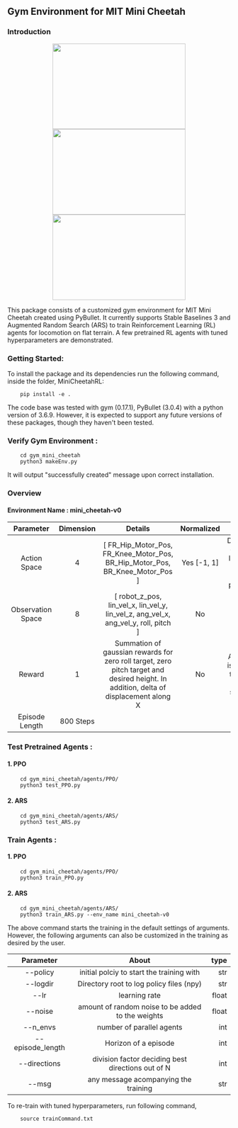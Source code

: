 ## Gym Environment for MIT Mini Cheetah
### Introduction
<p align="center">
   <img width="300" height="193" src="https://github.com/kartikpaigwar/MiniCheetahRL/blob/master/media/slow-trot.gif">
   <img width="300" height="193" src="https://github.com/kartikpaigwar/MiniCheetahRL/blob/master/media/jump-gait2.gif">
   <img width="300" height="193" src="https://github.com/kartikpaigwar/MiniCheetahRL/blob/master/media/fast-trot.gif">
</p>
This package consists of a customized gym environment for MIT Mini Cheetah created using PyBullet. It currently supports Stable Baselines 3 and Augmented Random Search (ARS) to train Reinforcement Learning (RL) agents for locomotion on flat terrain. A few pretrained RL agents with tuned hyperparameters are demonstrated.

### Getting Started:
To install the package and its dependencies run the following command, inside the folder, MiniCheetahRL:        
                
        pip install -e .

The code base was tested with gym (0.17.1), PyBullet (3.0.4) with a python version of 3.6.9. However, it is expected to support any future versions of these packages, though they haven't been tested.

### Verify Gym Environment :
        
        cd gym_mini_cheetah
        python3 makeEnv.py
It will output "successfully created" message upon correct installation.

### Overview
#### Environment Name : mini_cheetah-v0

| Parameter    |Dimension | Details| Normalized| Note |
|:------------:|:--------:|:------:|:------:|:--------:|
| Action Space  | 4 | [ FR_Hip_Motor_Pos, FR_Knee_Motor_Pos, BR_Hip_Motor_Pos, BR_Knee_Motor_Pos ]| Yes [-1, 1] | Diagonally opposite legs have same motor positions.|
| Observation Space | 8 | [ robot_z_pos, lin_vel_x, lin_vel_y, lin_vel_z, ang_vel_x, ang_vel_y, roll, pitch ] | No | None |
| Reward | 1 | Summation of gaussian rewards for zero roll target, zero pitch target and desired height. In addition, delta of displacement along X | No | A penality is added if the robot remains standstill|
| Episode Length | 800 Steps|


### Test Pretrained Agents :
#### 1. PPO
        
        cd gym_mini_cheetah/agents/PPO/
        python3 test_PPO.py

#### 2. ARS
        
        cd gym_mini_cheetah/agents/ARS/
        python3 test_ARS.py

### Train Agents :
#### 1. PPO
        
        cd gym_mini_cheetah/agents/PPO/
        python3 train_PPO.py

#### 2. ARS
        
        cd gym_mini_cheetah/agents/ARS/
        python3 train_ARS.py --env_name mini_cheetah-v0


The above command starts the training in the default settings of arguments. However, the following arguments can also be customized in the training as desired by the user.

| Parameter     |About        |  type |
|:-------------:|:-------------:| -----:|
|--policy      | initial polciy to start the training with|str|
| --logdir | Directory root to log policy files (npy)     |str |
| --lr | learning rate     |float |
| --noise | amount of random noise to be added to the weights|float |
| --n_envs | number of parallel agents | int | 
|--episode_length|Horizon of a episode|int |
| --directions | division factor deciding best directions out of N | int|
| --msg |any message acompanying the training|str |

To re-train with tuned hyperparameters, run following command,

        source trainCommand.txt

        
